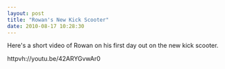 ```yaml
---
layout: post
title: "Rowan's New Kick Scooter"
date: 2010-08-17 10:28:30
---
```

Here's a short video of Rowan on his first day out on the new kick scooter.

httpvh://youtu.be/42ARYGvwAr0
